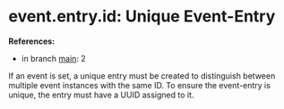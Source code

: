 # event.entry.id: Unique Event-Entry

**References:**

- in branch [main](https://github.com/mhatzl/evident/tree/main): 2

If an event is set, a unique entry must be created to distinguish between multiple event instances with the same ID.
To ensure the event-entry is unique, the entry must have a UUID assigned to it.
